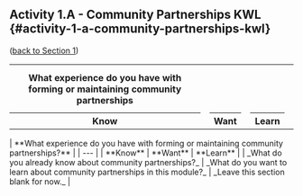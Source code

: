 ## Activity 1.A - Community Partnerships KWL {#activity-1-a-community-partnerships-kwl}

([back to Section 1](../1_introduction/section_1_activities.md))

<table><tr colspan="2">
<th>What experience do you have with forming or maintaining community partnerships</th>
<td><br><br><br><br></td>
<tr>
<tr>
<th>Know</th>
<td></td>
<th>Want</th>
<td></td>
<th>Learn</th>
<td></td>
<tr>
</table>
| **What experience do you have with forming or maintaining community partnerships?** |
| --- |
| **Know** | **Want** | **Learn** |
| _What do you already know about community partnerships?_ | _What do you want to learn about community partnerships in this module?_ | _Leave this section blank for now._ |